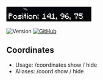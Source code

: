 ![Example Coordinates](.github/coordinates.png)

![Version](https://img.shields.io/badge/version-1.0-brightgreen)
[![GitHub](https://img.shields.io/badge/GitHub-1.0-brightgreen)](https://github.com/OneWearf4k/CoordinatesNK/)

Coordinates
------------- 

- Usage: /coordinates show / hide
- Aliases: /coord show / hide
